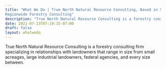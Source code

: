 ```yaml
---
title: "What We Do | True North Natural Resource Consulting, Based in Southern Oregon
Regionwide Forestry Consulting"
description: "True North Natural Resource Consulting is a forestry consulting firm specializing in relationships with landowners that range in size from small acreages, large industrial landowners, federal agencies, and every size between."
date: 2021-07-23T07:19:15-07:00
draft: false
layout: whatwedo
---
```


True North Natural Resource Consulting is a forestry consulting firm specializing in relationships with landowners that range in size from small acreages, large industrial landowners, federal agencies, and every size between.